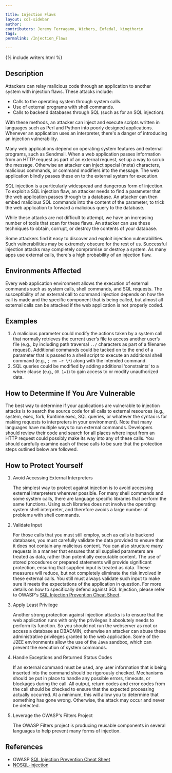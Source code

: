 ```yaml
---

title: Injection Flaws
layout: col-sidebar
author:
contributors: Jeremy Ferragamo, Wichers, Eofedal, kingthorin
tags:
permalink: /Injection_Flaws

---
```


{% include writers.html %}

## Description

Attackers can relay malicious code through an application to another system
with injection flaws. These attacks include:

- Calls to the operating system through system calls.
- Use of external programs with shell commands.
- Calls to backend databases through SQL (such as for an SQL injection).

With these methods, an attacker can inject and execute scripts written in languages
such as Perl and Python into poorly designed applications. Whenever an application
uses an interpreter, there's a danger of introducing an injection vulnerability.

Many web applications depend on operating system features and external
programs, such as Sendmail. When a web application passes information
from an HTTP request as part of an external request, set up a way
to scrub the message. Otherwise an attacker can inject special (meta)
characters, malicious commands, or command modifiers into the message.
The web application blindly passes these on to the external system for
execution.

SQL injection is a particularly widespread and dangerous form of
injection. To exploit a SQL injection flaw, an attacker needs to find
a parameter that the web application passes through to a database. An
attacker can then embed malicious SQL commands into the content of the
parameter, to trick the web application to forward a malicious query to
the database.

While these attacks are not difficult to attempt, we have an increasing number of
tools that scan for these flaws. An attacker can use these techniques to obtain,
corrupt, or destroy the contents of your database.

Some attackers find it easy to discover and exploit injection vulnerabilities.
Such vulnerabilities may be extremely obscure for the rest of us. Successful
injection attacks may completely compromise or destroy a system. As many apps
use external calls, there's a high probability of an injection flaw.

## Environments Affected

Every web application environment allows the execution of external
commands such as system calls, shell commands, and SQL requests. The
susceptibility of an external call to command injection depends on how
the call is made and the specific component that is being called, but
almost all external calls can be attacked if the web application is not
properly coded.

## Examples

1. A malicious parameter could modify the actions taken by a system
call that normally retrieves the current user’s file to access
another user’s file (e.g., by including path traversal `../`
characters as part of a filename request). Additional commands could
be tacked on to the end of a parameter that is passed to a shell
script to execute an additional shell command (e.g., `; rm –r \*`)
along with the intended command.
2. SQL queries could be modified by adding additional ‘constraints’ to
a where clause (e.g., `OR 1=1`) to gain access to or modify
unauthorized data.

## How to Determine If You Are Vulnerable

The best way to determine if your applications are vulnerable to
injection attacks is to search the source code for all calls to external
resources (e.g., system, exec, fork, Runtime.exec, SQL queries, or
whatever the syntax is for making requests to interpreters in your
environment). Note that many languages have multiple ways to run
external commands. Developers should review their code and search for
all places where input from an HTTP request could possibly make its way
into any of these calls. You should carefully examine each of these
calls to be sure that the protection steps outlined below are followed.

## How to Protect Yourself

1. Avoid Accessing External Interpreters
   
   The simplest way to protect against injection is to avoid accessing
external interpreters wherever possible. For many shell commands and
some system calls, there are language specific libraries that perform
the same functions. Using such libraries does not involve the operating
system shell interpreter, and therefore avoids a large number of
problems with shell commands.

2. Validate Input
  
   For those calls that you must still employ, such as calls to backend
databases, you must carefully validate the data provided to ensure that
it does not contain any malicious content. You can also structure many
requests in a manner that ensures that all supplied parameters are
treated as data, rather than potentially executable content. The use of
stored procedures or prepared statements will provide significant
protection, ensuring that supplied input is treated as data. These
measures will reduce, but not completely eliminate the risk involved in
these external calls. You still must always validate such input to make
sure it meets the expectations of the application in question. For more
details on how to specifically defend against SQL Injection, please
refer to OWASP's [SQL Injection Prevention Cheat
Sheet](https://cheatsheetseries.owasp.org/cheatsheets/SQL_Injection_Prevention_Cheat_Sheet.html).

3. Apply Least Privilege
   
   Another strong protection against injection attacks is to ensure that
the web application runs with only the privileges it absolutely needs to
perform its function. So you should not run the webserver as root or
access a database as DBADMIN, otherwise an attacker can abuse these
administrative privileges granted to the web application. Some of the
J2EE environments allow the use of the Java sandbox, which can prevent
the execution of system commands.

4. Handle Exceptions and Returned Status Codes
   
   If an external command must be used, any user information that is being
inserted into the command should be rigorously checked. Mechanisms
should be put in place to handle any possible errors, timeouts, or
blockages during the call. All output, return codes and error codes from
the call should be checked to ensure that the expected processing
actually occurred. At a minimum, this will allow you to determine that
something has gone wrong. Otherwise, the attack may occur and never be
detected.

5. Leverage the OWASP's Filters Project
   
   The OWASP Filters project is producing reusable components in several
languages to help prevent many forms of injection.

## References

- OWASP [SQL Injection Prevention Cheat Sheet](https://cheatsheetseries.owasp.org/cheatsheets/SQL_Injection_Prevention_Cheat_Sheet.html)
- [NOSQL-injection](http://erlend.oftedal.no/blog/?blogid=110)
